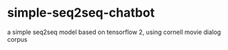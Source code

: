 # simple-seq2seq-chatbot
a simple seq2seq model based on tensorflow 2, using cornell movie dialog corpus

